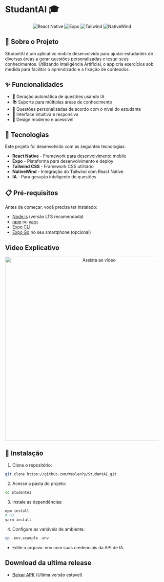 # StudantAI 🎓

<p align="center">
  <img src="https://img.shields.io/badge/React%20Native-20232A?style=for-the-badge&logo=react&logoColor=61DAFB" alt="React Native">
  <img src="https://img.shields.io/badge/Expo-000020?style=for-the-badge&logo=expo&logoColor=white" alt="Expo">
  <img src="https://img.shields.io/badge/Tailwind%20CSS-38B2AC?style=for-the-badge&logo=tailwind-css&logoColor=white" alt="Tailwind">
  <img src="https://img.shields.io/badge/NativeWind-000000?style=for-the-badge&logo=tailwindcss&logoColor=white" alt="NativeWind">
</p>

## 📖 Sobre o Projeto

StudantAI é um aplicativo mobile desenvolvido para ajudar estudantes de diversas áreas a gerar questões personalizadas e testar seus conhecimentos. Utilizando Inteligência Artificial, o app cria exercícios sob medida para facilitar o aprendizado e a fixação de conteúdos.

## ✨ Funcionalidades

- 🤖 Geração automática de questões usando IA
- 📚 Suporte para múltiplas áreas de conhecimento
- 🎯 Questões personalizadas de acordo com o nível do estudante
- 📱 Interface intuitiva e responsiva
- 🌙 Design moderno e acessível

## 🚀 Tecnologias

Este projeto foi desenvolvido com as seguintes tecnologias:

- **React Native** - Framework para desenvolvimento mobile
- **Expo** - Plataforma para desenvolvimento e deploy
- **Tailwind CSS** - Framework CSS utilitário
- **NativeWind** - Integração do Tailwind com React Native
- **IA** - Para geração inteligente de questões

## 📋 Pré-requisitos

Antes de começar, você precisa ter instalado:

- [Node.js](https://nodejs.org/) (versão LTS recomendada)
- [npm](https://www.npmjs.com/) ou [yarn](https://yarnpkg.com/)
- [Expo CLI](https://docs.expo.dev/get-started/installation/)
- [Expo Go](https://expo.dev/client) no seu smartphone (opcional)

## Video Explicativo
<p align="center">
  <a href="https://youtube.com/shorts/PB4WtQFK3ts" target="_blank">
    <img src="https://img.youtube.com/vi/PB4WtQFK3ts/0.jpg" alt="Assista ao vídeo" width="600">
  </a>
</p>

## 🔧 Instalação

1. Clone o repositório:
```bash
git clone https://github.com/WeslenPy/StudantAI.git
```

2. Acesse a pasta do projeto:
```bash
cd StudantAI
```

3. Instale as dependências:
```bash
npm install
# ou
yarn install
```

4. Configure as variáveis de ambiente:
```bash
cp .env.example .env
```
* Edite o arquivo .env com suas credenciais da API de IA.

## Download da ultima release
- [Baixar APK](https://github.com/WeslenPy/StudentAI/releases/download/1.2.8/app-release.apk) (Ultima versão estavel)
